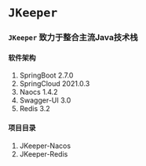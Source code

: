 # `JKeeper`

### `JKeeper` 致力于整合主流Java技术栈

#### 软件架构
1. SpringBoot 2.7.0
2. SpringCloud 2021.0.3
3. Naocs 1.4.2
4. Swagger-UI 3.0
5. Redis 3.2
#### 项目目录

1.  JKeeper-Nacos
2.  JKeeper-Redis
